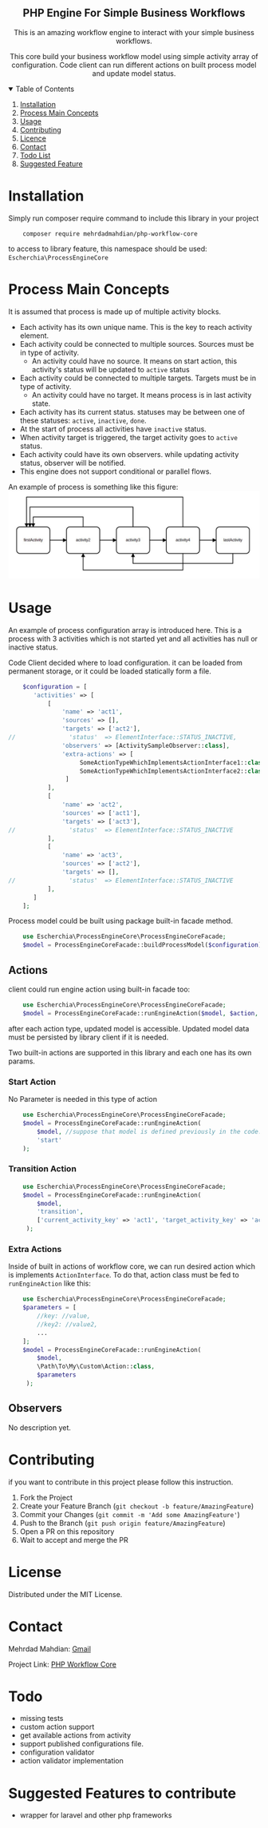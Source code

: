 <h2 align="center">PHP Engine For Simple Business Workflows</h3>

<p align="center"> This is an amazing workflow engine to interact with your simple business workflows.</p>
<p align="center">This core build your business workflow model using simple activity array of configuration. Code client can run different actions on built process model and update model status.</p>


<!-- TABLE OF CONTENTS -->
<details open="open">
  <summary>Table of Contents</summary>
  <ol>
    <li><a href="#Installation">Installation</a></li>
    <li><a href="#Workflow Main Concepts">Process Main Concepts</a></li>
    <li><a href="#Usage">Usage</a></li>
    <li><a href="#contributing">Contributing</a></li>
    <li><a href="#Licence">Licence</a></li>
    <li><a href="#contact">Contact</a></li>
    <li><a href="#todo">Todo List</a></li>
    <li><a href="#Suggested Features">Suggested Feature</a></li>
  </ol>
</details>

# Installation

Simply run composer require command to include this library in your project
```shell script
    composer require mehrdadmahdian/php-workflow-core
```

to access to library feature, this namespace should be used: `Escherchia\ProcessEngineCore`

# Process Main Concepts

It is assumed that process is made up of multiple activity blocks.

- Each activity has its own unique name. This is the key to reach activity element.
- Each activity could be connected to multiple sources. Sources must be in type of activity.
  - An activity could have no source. It means on start action, this activity's status will be updated to `active` status   
- Each activity could be connected to multiple targets. Targets must be in type of activity.
  - An activity could have no target. It means process is in last activity state.
- Each activity has its current status. statuses may be between one of these statuses: `active`, `inactive`, `done`.
- At the start of process all activities have `inactive` status.
- When activity target is triggered, the target activity goes to `active` status. 
- Each activity could have its own observers. while updating activity status, observer will be notified. 
- This engine does not support conditional or parallel flows.

An example of process is something like this figure:
![alt Simple Process Example](spe.jpg)

<!-- USAGE EXAMPLES -->
# Usage

An example of process configuration array is introduced here. This is a process with 3 activities which is not started yet and all activities has null or inactive status. 

Code Client decided where to load configuration. it can be loaded from permanent storage, or it could be loaded statically form a file. 
```php
    $configuration = [
       'activities' => [
           [
               'name' => 'act1',
               'sources' => [],
               'targets' => ['act2'],
//               'status'  => ElementInterface::STATUS_INACTIVE,
               'observers' => [ActivitySampleObserver::class],
               'extra-actions' => [
                    SomeActionTypeWhichImplementsActionInterface1::class,
                    SomeActionTypeWhichImplementsActionInterface2::class
                ]           
           ],
           [
               'name' => 'act2',
               'sources' => ['act1'],
               'targets' => ['act3'],
//               'status'  => ElementInterface::STATUS_INACTIVE
           ],
           [
               'name' => 'act3',
               'sources' => ['act2'],
               'targets' => [],
//               'status'  => ElementInterface::STATUS_INACTIVE
           ],
       ]
    ];
```

Process model could be built using package built-in facade method.

```php
    use Escherchia\ProcessEngineCore\ProcessEngineCoreFacade;
    $model = ProcessEngineCoreFacade::buildProcessModel($configuration);
```

## Actions
client could run engine action using built-in facade too:

```php
    use Escherchia\ProcessEngineCore\ProcessEngineCoreFacade;
    $model = ProcessEngineCoreFacade::runEngineAction($model, $action, $params);
```
after each action type, updated model is accessible. Updated model data must be persisted by library client if it is needed.

Two built-in actions are supported in this library and each one has its own params.
### Start Action
No Parameter is needed in this type of action
```php
    use Escherchia\ProcessEngineCore\ProcessEngineCoreFacade;
    $model = ProcessEngineCoreFacade::runEngineAction(
        $model, //suppose that model is defined previously in the code. mdoel is in type of ModelInterface 
        'start'
    );
```

### Transition Action
```php
    use Escherchia\ProcessEngineCore\ProcessEngineCoreFacade;
    $model = ProcessEngineCoreFacade::runEngineAction(
        $model,
        'transition',
        ['current_activity_key' => 'act1', 'target_activity_key' => 'act2']
     );
```

### Extra Actions
Inside of built in actions of workflow core, we can run desired action which is implements `ActionInterface`.
To do that, action class must be fed to `runEngineAction` like this:
```php
    use Escherchia\ProcessEngineCore\ProcessEngineCoreFacade;
    $parameters = [
        //key: //value,
        //key2: //value2,
        ...
    ];         
    $model = ProcessEngineCoreFacade::runEngineAction(
        $model,
        \Path\To\My\Custom\Action::class,
        $parameters
     );
```

## Observers
No description yet.

<!-- CONTRIBUTING -->
# Contributing

if you want to contribute in this project please follow this instruction.

1. Fork the Project
2. Create your Feature Branch (`git checkout -b feature/AmazingFeature`)
3. Commit your Changes (`git commit -m 'Add some AmazingFeature'`)
4. Push to the Branch (`git push origin feature/AmazingFeature`)
5. Open a PR on this repository
6. Wait to accept and merge the PR

<!-- LICENSE -->
# License

Distributed under the MIT License.

<!-- CONTACT -->
# Contact

Mehrdad Mahdian: [Gmail](escherchia88@gmail.com)

Project Link: [PHP Workflow Core](https://github.com/escherchia/process-engine-core)


# Todo
- missing tests
- custom action support
- get available actions from activity
- support published configurations file. 
- configuration validator
- action validator implementation

# Suggested Features to contribute
- wrapper for laravel and other php frameworks
